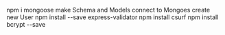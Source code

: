 npm i mongoose 
make Schema and Models
connect to Mongoes
create new User
npm install --save express-validator
 npm install csurf
 npm install bcrypt --save